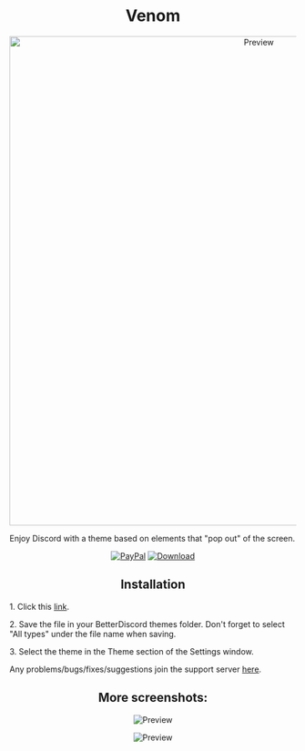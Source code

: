 <h1 align="center">Venom</h1>
<p align="center">
  <img alt="Preview" width="860" alt="preview" src="https://media.discordapp.net/attachments/858894428428828703/876457924472496179/unknown.png?width=1202&height=676">
<p align="center">
<p>Enjoy Discord with a theme based on elements that "pop out" of the screen.</p>
<p align="center">
  <a href="https://www.paypal.com/paypalme/Bypasssss"> <img alt="PayPal" src="https://img.shields.io/badge/Donate-grey?style=plastic&logo=paypal&"></a>
  <a href="https://cdn.discordapp.com/attachments/858894428428828703/876475783047176222/Venom.theme.css"> <img alt="Download" src="https://img.shields.io/badge/Download-yellowgreen?style=plastic&logo=github"></a></p>

<h2 align="center">Installation</h2>
<p>1. Click this <a href="https://cdn.discordapp.com/attachments/858894428428828703/876475783047176222/Venom.theme.css">link</a>.</p>
<p>2. Save the file in your BetterDiscord themes folder. Don't forget to select "All types" under the file name when saving.</p>
<p>3. Select the theme in the Theme section of the Settings window.</p>
<p>Any problems/bugs/fixes/suggestions join the support server <a href="https://discord.com/mrtools">here</a>.</p>

<h2 align="center">More screenshots:</h2>
<p align="center">
  <p align="center"><img alt="Preview" alt="preview" src="https://media.discordapp.net/attachments/858894428428828703/876457906231455774/unknown.png"></p>
  <p align="center"><img alt="Preview" alt="preview" src="https://media.discordapp.net/attachments/858894428428828703/876458199430082611/unknown.png?width=1248&height=676"></p>
<p align="center">
